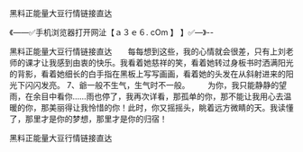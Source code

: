 黑料正能量大豆行情链接直达

《——✅手机浏览器打开网沚【ａ３ｅ６. cOm 】 】✅—》--

黑料正能量大豆行情链接直达　　每每想到这些，我的心情就会很差，只有上刘老师的课才让我感到由衷的快乐。我看着她慈祥的笑，看着她转过身板书时洒满阳光的背影，看着她细长的白手指在黑板上写写画画，看着她的头发在从斜射进来的阳光下闪闪发亮。
	7、爺一般不生气，生气时不一般。
　　为你，我只能静静的望雨，在余目中看你……雨也停了，我再次详看，那孤单的你，那不能让我用心去温暖的你，那美丽得让我怜惜的你！此时，你又摇摇头，眺着远方微睛的天。我读懂了，那里才是你的梦想，那里才是你的归宿！





黑料正能量大豆行情链接直达
